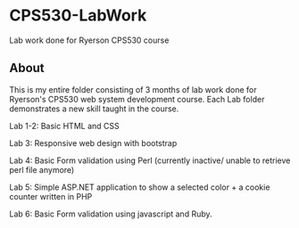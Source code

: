 # CPS530-LabWork
Lab work done for Ryerson CPS530 course

## About
This is my entire folder consisting of 3 months of lab work done for Ryerson's CPS530 web system development course.
Each Lab folder demonstrates a new skill taught in the course.


Lab 1-2: Basic HTML and CSS


Lab 3: Responsive web design with bootstrap


Lab 4: Basic Form validation using Perl (currently inactive/ unable to retrieve perl file anymore)


Lab 5: Simple ASP.NET application to show a selected color + a cookie counter written in PHP


Lab 6: Basic Form validation using javascript and Ruby.


